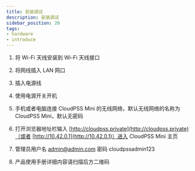 ```yaml
---
title: 安装调试
description: 安装调试
sidebar_position: 20
tags:
- hardware
- introduce
---
```


1. 将 Wi-Fi 天线安装到 Wi-Fi 天线接口
   
2. 将网线插入 LAN 网口
   
3. 插入电源线
   
4. 使用电源开关开机
   
5. 手机或者电脑连接 CloudPSS Mini 的无线网络，默认无线网络的名称为 CloudPSS Mini，默认无密码

6. 打开浏览器地址栏输入 [http://cloudpss.private](http://cloudpss.private)（或者 [http://10.42.0.1](http://10.42.0.1)）进入 CloudPSS Mini 主页
   
7. 管理员用户名 admin@admin.com 密码 cloudpssadmin123
    
8.  产品使用手册详细内容请扫描后方二维码